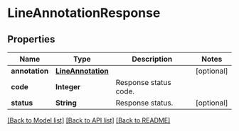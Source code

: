 ﻿
# LineAnnotationResponse


## Properties
Name | Type | Description | Notes
------------ | ------------- | ------------- | -------------
**annotation** | [**LineAnnotation**](LineAnnotation.md) |  | [optional]
**code** | **Integer** | Response status code. | 
**status** | **String** | Response status. | [optional]


[[Back to Model list]](../../README.md#documentation-for-models) [[Back to API list]](../../README.md#documentation-for-api-endpoints) [[Back to README]](../../README.md)


